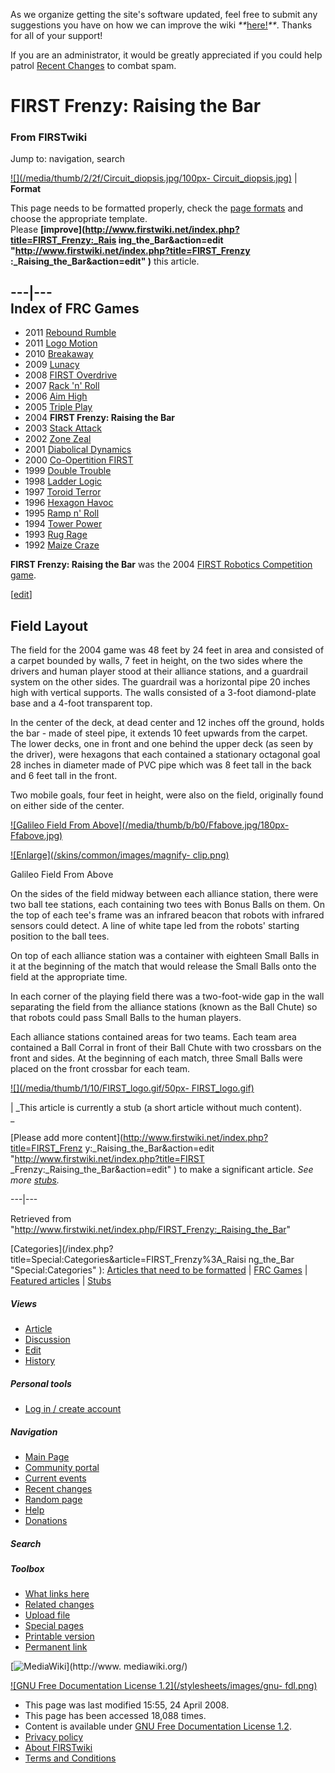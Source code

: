 As we organize getting the site's software updated, feel free to submit any
suggestions you have on how we can improve the wiki
_**_[here!](/index.php/User:Hallry/Suggestions "User:Hallry/Suggestions"
)_**_. Thanks for all of your support!

If you are an administrator, it would be greatly appreciated if you could help
patrol [Recent Changes](/index.php/Special:Recentchanges
"Special:Recentchanges" ) to combat spam.

# FIRST Frenzy: Raising the Bar

### From FIRSTwiki

Jump to: navigation, search

[![](/media/thumb/2/2f/Circuit_diopsis.jpg/100px-
Circuit_diopsis.jpg)](/index.php/Image:Circuit_diopsis.jpg "" ) |  **Format**  

This page needs to be formatted properly, check the [page
formats](/index.php/FIRSTwiki:Page_formats "FIRSTwiki:Page formats" ) and
choose the appropriate template.  
Please **[improve](http://www.firstwiki.net/index.php?title=FIRST_Frenzy:_Rais
ing_the_Bar&action=edit "http://www.firstwiki.net/index.php?title=FIRST_Frenzy
:_Raising_the_Bar&action=edit" )** this article.  
  
---|---  
Index of FRC Games  
---  
  
  * 2011 [Rebound Rumble](/index.php/Rebound_Rumble "Rebound Rumble" )
  * 2011 [Logo Motion](/index.php/Logo_Motion "Logo Motion" )
  * 2010 [Breakaway](/index.php/Breakaway "Breakaway" )
  * 2009 [Lunacy](/index.php/Lunacy "Lunacy" )
  * 2008 [FIRST Overdrive](/index.php/FIRST_Overdrive "FIRST Overdrive" )
  * 2007 [Rack 'n' Roll](/index.php/Rack_%27n%27_Roll "Rack 'n' Roll" )
  * 2006 [Aim High](/index.php/Aim_High "Aim High" )
  * 2005 [Triple Play](/index.php/Triple_Play "Triple Play" )
  * 2004 **FIRST Frenzy: Raising the Bar**
  * 2003 [Stack Attack](/index.php/Stack_Attack "Stack Attack" )
  * 2002 [Zone Zeal](/index.php/Zone_Zeal "Zone Zeal" )
  * 2001 [Diabolical Dynamics](/index.php/Diabolical_Dynamics "Diabolical Dynamics" )
  * 2000 [Co-Opertition FIRST](/index.php/Co-Opertition_FIRST "Co-Opertition FIRST" )
  * 1999 [Double Trouble](/index.php/Double_Trouble "Double Trouble" )
  * 1998 [Ladder Logic](/index.php/Ladder_Logic "Ladder Logic" )
  * 1997 [Toroid Terror](/index.php/Toroid_Terror "Toroid Terror" )
  * 1996 [Hexagon Havoc](/index.php/Hexagon_Havoc "Hexagon Havoc" )
  * 1995 [Ramp n' Roll](/index.php/Ramp_n%27_Roll "Ramp n' Roll" )
  * 1994 [Tower Power](/index.php/Tower_Power "Tower Power" )
  * 1993 [Rug Rage](/index.php/Rug_Rage "Rug Rage" )
  * 1992 [Maize Craze](/index.php/Maize_Craze "Maize Craze" )  
  
  

**FIRST Frenzy: Raising the Bar** was the 2004 [FIRST Robotics Competition](/index.php/FIRST_Robotics_Competition "FIRST Robotics Competition" ) [game](/index.php/Game "Game" ). 

[[edit](/index.php?title=FIRST_Frenzy:_Raising_the_Bar&action=edit&section=1
"Edit section: Field Layout" )]

## Field Layout

The field for the 2004 game was 48 feet by 24 feet in area and consisted of a
carpet bounded by walls, 7 feet in height, on the two sides where the drivers
and human player stood at their alliance stations, and a guardrail system on
the other sides. The guardrail was a horizontal pipe 20 inches high with
vertical supports. The walls consisted of a 3-foot diamond-plate base and a
4-foot transparent top.

In the center of the deck, at dead center and 12 inches off the ground, holds
the bar - made of steel pipe, it extends 10 feet upwards from the carpet. The
lower decks, one in front and one behind the upper deck (as seen by the
driver), were hexagons that each contained a stationary octagonal goal 28
inches in diameter made of PVC pipe which was 8 feet tall in the back and 6
feet tall in the front.

Two mobile goals, four feet in height, were also on the field, originally
found on either side of the center.

[![Galileo Field From Above](/media/thumb/b/b0/Ffabove.jpg/180px-
Ffabove.jpg)](/index.php/Image:Ffabove.jpg "Galileo Field From Above" )

[![Enlarge](/skins/common/images/magnify-
clip.png)](/index.php/Image:Ffabove.jpg "Enlarge" )

Galileo Field From Above

On the sides of the field midway between each alliance station, there were two
ball tee stations, each containing two tees with Bonus Balls on them. On the
top of each tee's frame was an infrared beacon that robots with infrared
sensors could detect. A line of white tape led from the robots' starting
position to the ball tees.

On top of each alliance station was a container with eighteen Small Balls in
it at the beginning of the match that would release the Small Balls onto the
field at the appropriate time.

In each corner of the playing field there was a two-foot-wide gap in the wall
separating the field from the alliance stations (known as the Ball Chute) so
that robots could pass Small Balls to the human players.

Each alliance stations contained areas for two teams. Each team area contained
a Ball Corral in front of their Ball Chute with two crossbars on the front and
sides. At the beginning of each match, three Small Balls were placed on the
front crossbar for each team.

[![](/media/thumb/1/10/FIRST_logo.gif/50px-
FIRST_logo.gif)](/index.php/Image:FIRST_logo.gif "" )

|  _This article is currently a stub (a short article without much content).  
_

[Please add more content](http://www.firstwiki.net/index.php?title=FIRST_Frenz
y:_Raising_the_Bar&action=edit "http://www.firstwiki.net/index.php?title=FIRST
_Frenzy:_Raising_the_Bar&action=edit" ) to make a significant article. _See
more [stubs](/index.php/Special:Shortpages "Special:Shortpages" )._  
  
---|---  
  
Retrieved from
"<http://www.firstwiki.net/index.php/FIRST_Frenzy:_Raising_the_Bar>"

[Categories](/index.php?title=Special:Categories&article=FIRST_Frenzy%3A_Raisi
ng_the_Bar "Special:Categories" ): [Articles that need to be
formatted](/index.php/Category:Articles_that_need_to_be_formatted
"Category:Articles that need to be formatted" ) | [FRC
Games](/index.php/Category:FRC_Games "Category:FRC Games" ) | [Featured
articles](/index.php/Category:Featured_articles "Category:Featured articles" )
| [Stubs](/index.php/Category:Stubs "Category:Stubs" )

##### Views

  * [Article](/index.php/FIRST_Frenzy:_Raising_the_Bar)
  * [Discussion](/index.php/Talk:FIRST_Frenzy:_Raising_the_Bar)
  * [Edit](/index.php?title=FIRST_Frenzy:_Raising_the_Bar&action=edit)
  * [History](/index.php?title=FIRST_Frenzy:_Raising_the_Bar&action=history)

##### Personal tools

  * [Log in / create account](/index.php?title=Special:Userlogin&returnto=FIRST_Frenzy:_Raising_the_Bar)

[](/index.php/Main_Page "Main Page" )

##### Navigation

  * [Main Page](/index.php/Main_Page)
  * [Community portal](/index.php/FIRSTwiki:Community_portal)
  * [Current events](/index.php/Current_events)
  * [Recent changes](/index.php/Special:Recentchanges)
  * [Random page](/index.php/Special:Random)
  * [Help](/index.php/FIRSTwiki:Help)
  * [Donations](/index.php/FIRSTwiki:Site_support)

##### Search



##### Toolbox

  * [What links here](/index.php/Special:Whatlinkshere/FIRST_Frenzy:_Raising_the_Bar)
  * [Related changes](/index.php/Special:Recentchangeslinked/FIRST_Frenzy:_Raising_the_Bar)
  * [Upload file](/index.php/Special:Upload)
  * [Special pages](/index.php/Special:Specialpages)
  * [Printable version](/index.php?title=FIRST_Frenzy:_Raising_the_Bar&printable=yes)
  * [Permanent link](/index.php?title=FIRST_Frenzy:_Raising_the_Bar&oldid=67712)

[![MediaWiki](/skins/common/images/poweredby_mediawiki_88x31.png)](http://www.
mediawiki.org/)

[![GNU Free Documentation License 1.2](/stylesheets/images/gnu-
fdl.png)](http://www.gnu.org/copyleft/fdl.html)

  * This page was last modified 15:55, 24 April 2008.
  * This page has been accessed 18,088 times.
  * Content is available under [GNU Free Documentation License 1.2](http://www.gnu.org/copyleft/fdl.html "http://www.gnu.org/copyleft/fdl.html" ).
  * [Privacy policy](/index.php/FIRSTwiki:Privacy_policy "FIRSTwiki:Privacy policy" )
  * [About FIRSTwiki](/index.php/FIRSTwiki:About "FIRSTwiki:About" )
  * [Terms and Conditions](/index.php/FIRSTwiki:Terms_and_conditions "FIRSTwiki:Terms and conditions" )

